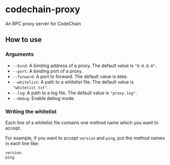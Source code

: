 # codechain-proxy
An RPC proxy server for CodeChain

## How to use

### Arguments 

- `--bind`: A binding address of a proxy. The default value is `"0.0.0.0"`.
- `--port`: A binding port of a proxy.
- `--forward`: A port to forward. The default value is `8080`.
- `--whitelist`: A path to a whitelist file. The default value is `"whitelist.txt"`.
- `--log`: A path to a log file. The default value is `"proxy.log"`.
- `--debug`: Enable debug mode.

### Writing the whitelist

Each line of a whitelist file contains one method name which you want to accept.

For example, if you want to accept `version` and `ping`, put the method names in each line like:

```
version
ping
```